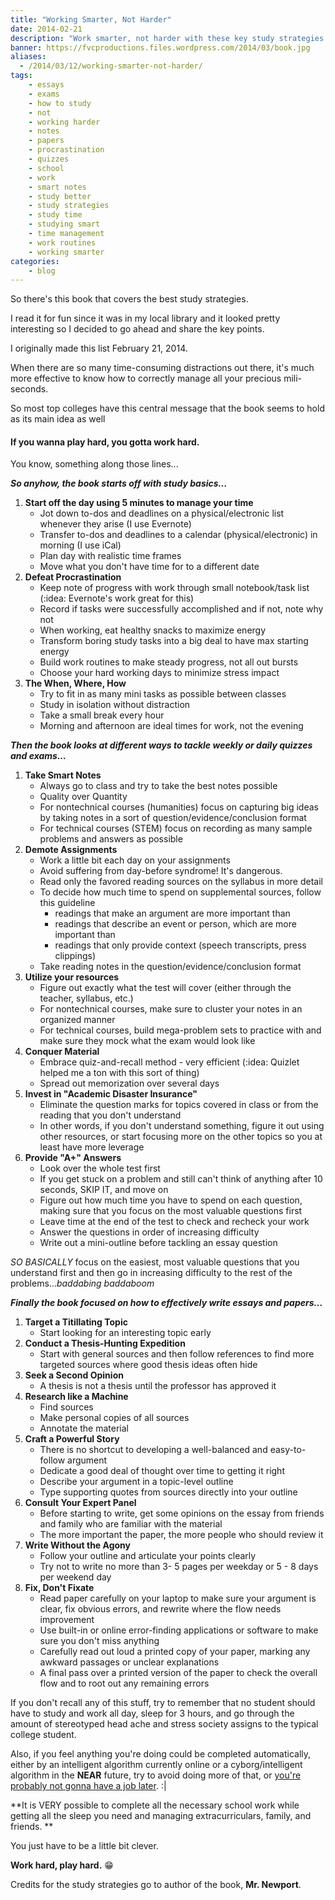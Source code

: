 ```yaml
---
title: "Working Smarter, Not Harder"
date: 2014-02-21
description: "Work smarter, not harder with these key study strategies."
banner: https://fvcproductions.files.wordpress.com/2014/03/book.jpg
aliases:
  - /2014/03/12/working-smarter-not-harder/
tags:
    - essays
    - exams
    - how to study
    - not
    - working harder
    - notes
    - papers
    - procrastination
    - quizzes
    - school
    - work
    - smart notes
    - study better
    - study strategies
    - study time
    - studying smart
    - time management
    - work routines
    - working smarter
categories:
    - blog
---
```


So there's this book that covers the best study strategies.

I read it for fun since it was in my local library and it looked pretty interesting so I decided to go ahead and share the key points.

I originally made this list February 21, 2014.

When there are so many time-consuming distractions out there, it's much more effective to know how to correctly manage all your precious mili-seconds.

So most top colleges have this central message that the book seems to hold as its main idea as well

#### If you wanna play hard, you gotta work hard.

You know, something along those lines...

**_So anyhow, the book starts off with study basics…_**

1.  **Start off the day using 5 minutes to manage your time**
    * Jot down to-dos and deadlines on a physical/electronic list whenever they arise (I use Evernote)
    * Transfer to-dos and deadlines to a calendar (physical/electronic) in morning (I use iCal)
    * Plan day with realistic time frames
    * Move what you don't have time for to a different date
2.  **Defeat Procrastination**
    * Keep note of progress with work through small notebook/task list (:idea: Evernote's work great for this)
    * Record if tasks were successfully accomplished and if not, note why not
    * When working, eat healthy snacks to maximize energy
    * Transform boring study tasks into a big deal to have max starting energy
    * Build work routines to make steady progress, not all out bursts
    * Choose your hard working days to minimize stress impact
3.  **The When, Where, How**
    * Try to fit in as many mini tasks as possible between classes
    * Study in isolation without distraction
    * Take a small break every hour
    * Morning and afternoon are ideal times for work, not the evening

**_Then the book looks at different ways to tackle weekly or daily quizzes and exams…_**

1.  **Take Smart Notes**
    * Always go to class and try to take the best notes possible
    * Quality over Quantity
    * For nontechnical courses (humanities) focus on capturing big ideas by taking notes in a sort of question/evidence/conclusion format
    * For technical courses (STEM) focus on recording as many sample problems and answers as possible
2.  **Demote Assignments**
    * Work a little bit each day on your assignments
    * Avoid suffering from day-before syndrome! It's dangerous.
    * Read only the favored reading sources on the syllabus in more detail
    * To decide how much time to spend on supplemental sources, follow this guideline
      * readings that make an argument are more important than
      * readings that describe an event or person, which are more important than
      * readings that only provide context (speech transcripts, press clippings)
    * Take reading notes in the question/evidence/conclusion format
3.  **Utilize your resources**
    * Figure out exactly what the test will cover (either through the teacher, syllabus, etc.)
    * For nontechnical courses, make sure to cluster your notes in an organized manner
    * For technical courses, build mega-problem sets to practice with and make sure they mock what the exam would look like
4.  **Conquer Material**
    * Embrace quiz-and-recall method - very efficient (:idea: Quizlet helped me a ton with this sort of thing)
    * Spread out memorization over several days
5.  **Invest in "Academic Disaster Insurance"**
    * Eliminate the question marks for topics covered in class or from the reading that you don't understand
    * In other words, if you don't understand something, figure it out using other resources, or start focusing more on the other topics so you at least have more leverage
6.  **Provide "A+" Answers**
    * Look over the whole test first
    * If you get stuck on a problem and still can't think of anything after 10 seconds, SKIP IT, and move on
    * Figure out how much time you have to spend on each question, making sure that you focus on the most valuable questions first
    * Leave time at the end of the test to check and recheck your work
    * Answer the questions in order of increasing difficulty
    * Write out a mini-outline before tackling an essay question

_SO BASICALLY_ focus on the easiest, most valuable questions that you understand first and then go in increasing difficulty to the rest of the problems…_baddabing baddaboom_

**_Finally the book focused on how to effectively write essays and papers…_**

1.  **Target a Titillating Topic**
    * Start looking for an interesting topic early
2.  **Conduct a Thesis-Hunting Expedition**
    * Start with general sources and then follow references to find more targeted sources where good thesis ideas often hide
3.  **Seek a Second Opinion**
    * A thesis is not a thesis until the professor has approved it
4.  **Research like a Machine**
    * Find sources
    * Make personal copies of all sources
    * Annotate the material
5.  **Craft a Powerful Story**
    * There is no shortcut to developing a well-balanced and easy-to-follow argument
    * Dedicate a good deal of thought over time to getting it right
    * Describe your argument in a topic-level outline
    * Type supporting quotes from sources directly into your outline
6.  **Consult Your Expert Panel**
    * Before starting to write, get some opinions on the essay from friends and family who are familiar with the material
    * The more important the paper, the more people who should review it
7.  **Write Without the Agony**
    * Follow your outline and articulate your points clearly
    * Try not to write no more than 3- 5 pages per weekday or 5 - 8 days per weekend day
8.  **Fix, Don't Fixate**
    * Read paper carefully on your laptop to make sure your argument is clear, fix obvious errors, and rewrite where the flow needs improvement
    * Use built-in or online error-finding applications or software to make sure you don't miss anything
    * Carefully read out loud a printed copy of your paper, marking any awkward passages or unclear explanations
    * A final pass over a printed version of the paper to check the overall flow and to root out any remaining errors

If you don't recall any of this stuff, try to remember that no student should have to study and work all day, sleep for 3 hours, and go through the amount of stereotyped head ache and stress society assigns to the typical college student.

Also, if you feel anything you're doing could be completed automatically, either by an intelligent algorithm currently online or a cyborg/intelligent algorithm in the **NEAR** future, try to avoid doing more of that, or [you're probably not gonna have a job later](//www.economist.com/news/briefing/21594264-previous-technological-innovation-has-always-delivered-more-long-run-employment-not-less 'Economist Article on Tech Replacing People'). :|

**It is VERY possible to complete all the necessary school work while getting all the sleep you need and managing extracurriculars, family, and friends. **

You just have to be a little bit clever.

**Work hard, play hard.** 😁

Credits for the study strategies go to author of the book, **Mr. Newport**.

